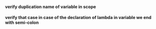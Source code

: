 #### verify duplication name of variable in scope
#### verify that case in case of  the declaration of lambda in variable we end with semi-colon